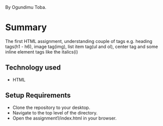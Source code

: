 By Ogundimu Toba.

# Summary
The first HTML assignment, understanding couple of tags e.g. heading tags(h1 - h6), image tag(img), list item tag(ul and ol), center tag and some inline element tags like the italics(i)

## Technology used
* HTML

## Setup Requirements
* Clone the repository to your desktop.
* Navigate to the top level of the directory.
* Open the assignment1/index.html in your browser.
